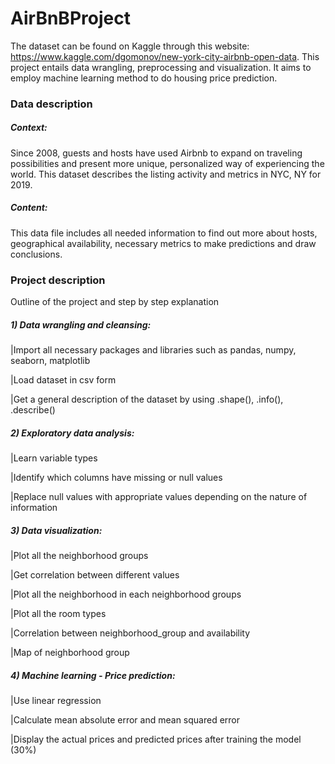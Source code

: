 # AirBnBProject

The dataset can be found on Kaggle through this website: https://www.kaggle.com/dgomonov/new-york-city-airbnb-open-data. This project entails data wrangling, preprocessing and visualization. It aims to employ machine learning method to do housing price prediction.

### Data description
##### Context:
Since 2008, guests and hosts have used Airbnb to expand on traveling possibilities and present more unique, personalized way of experiencing the world. This dataset describes the listing activity and metrics in NYC, NY for 2019.

##### Content:
This data file includes all needed information to find out more about hosts, geographical availability, necessary metrics to make predictions and draw conclusions.

### Project description
Outline of the project and step by step explanation

##### 1) Data wrangling and cleansing:
 |Import all necessary packages and libraries such as pandas, numpy, seaborn, matplotlib
 
 |Load dataset in csv form
 
 |Get a general description of the dataset by using .shape(), .info(), .describe()
##### 2) Exploratory data analysis:
 |Learn variable types
 
 |Identify which columns have missing or null values
 
 |Replace null values with appropriate values depending on the nature of information
##### 3) Data visualization:
 |Plot all the neighborhood groups
 
 |Get correlation between different values
 
 |Plot all the neighborhood in each neighborhood groups
 
 |Plot all the room types
 
 |Correlation between neighborhood_group and availability
 
 |Map of neighborhood group
##### 4) Machine learning - Price prediction:
 |Use linear regression
 
 |Calculate mean absolute error and mean squared error
 
 |Display the actual prices and predicted prices after training the model (30%)

